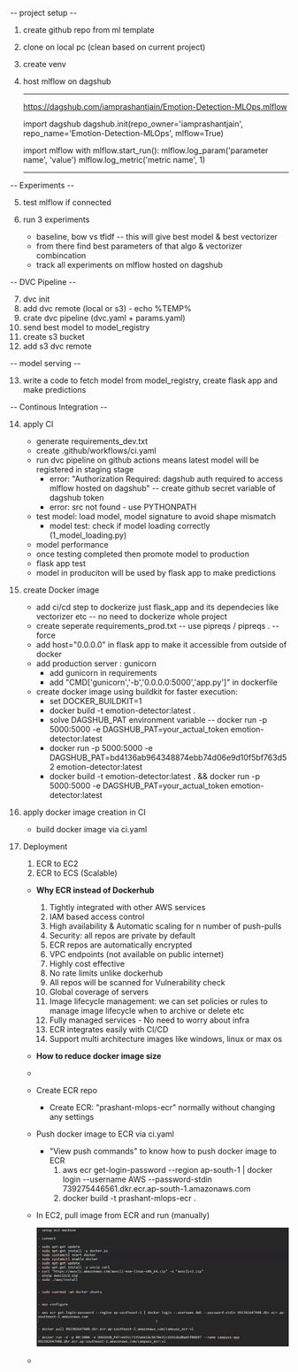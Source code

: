 -- project setup --

1. create github repo from ml template

2. clone on local pc (clean based on current project)

3. create venv

4. host mlflow on dagshub

    --------------------------------------------------------------------------------------------
    https://dagshub.com/iamprashantjain/Emotion-Detection-MLOps.mlflow

    import dagshub
    dagshub.init(repo_owner='iamprashantjain', repo_name='Emotion-Detection-MLOps', mlflow=True)

    import mlflow
    with mlflow.start_run():
    mlflow.log_param('parameter name', 'value')
    mlflow.log_metric('metric name', 1)

    --------------------------------------------------------------------------------------------

-- Experiments --

5. test mlflow if connected

6. run 3 experiments
    - baseline, bow vs tfidf -- this will give best model & best vectorizer
    - from there find best parameters of that algo & vectorizer combincation
    - track all experiments on mlflow hosted on dagshub

-- DVC Pipeline --

7. dvc init
8. add dvc remote (local or s3) - echo %TEMP%
9. crate dvc pipeline (dvc.yaml + params.yaml)
10. send best model to model_registry
11. create s3 bucket
12. add s3 dvc remote

-- model serving --

13. write a code to fetch model from model_registry, create flask app and make predictions


-- Continous Integration --

14. apply CI
    - generate requirements_dev.txt
    - create .github/workflows/ci.yaml
    - run dvc pipeline on github actions means latest model will be registered in staging stage
        - error: "Authorization Required: dagshub auth required to access mlflow hosted on dagshub" -- create github secret variable of dagshub token
        - error: src not found - use PYTHONPATH
    - test model: load model, model signature to avoid shape mismatch
        - model test: check if model loading correctly (1_model_loading.py)
    - model performance
    - once testing completed then promote model to production
    - flask app test
    - model in produciton will be used by flask app to make predictions


15. create Docker image
    - add ci/cd step to dockerize just flask_app and its dependecies like vectorizer etc -- no need to dockerize whole project
    - create seperate requirements_prod.txt -- use pipreqs / pipreqs . --force
    - add host="0.0.0.0" in flask app to make it accessible from outside of docker
    - add production server : gunicorn
        + add gunicorn in requirements
        + add "CMD['gunicorn','-b','0.0.0.0:5000','app.py']" in dockerfile
    - create docker image using buildkit for faster execution:
        + set DOCKER_BUILDKIT=1
        + docker build -t emotion-detector:latest .
        + solve DAGSHUB_PAT environment variable -- docker run -p 5000:5000 -e DAGSHUB_PAT=your_actual_token emotion-detector:latest
        + docker run -p 5000:5000 -e DAGSHUB_PAT=bd4136ab964348874ebb74d06e9d10f5bf763d52 emotion-detector:latest
        + docker build -t emotion-detector:latest . && docker run -p 5000:5000 -e DAGSHUB_PAT=your_actual_token emotion-detector:latest
        

16. apply docker image creation in CI
    - build docker image via ci.yaml


17. Deployment
    1. ECR to EC2 
    2. ECR to ECS (Scalable)

    - **Why ECR instead of Dockerhub**
        1. Tightly integrated with other AWS services
        2. IAM based access control
        3. High availability & Automatic scaling for n number of push-pulls
        4. Security: all repos are private by default
        5. ECR repos are automatically encrypted
        6. VPC endpoints (not available on public internet)
        7. Highly cost effective
        8. No rate limits unlike dockerhub
        9. All repos will be scanned for Vulnerability check
        10. Global coverage of servers
        11. Image lifecycle management: we can set policies or rules to manage image lifecycle when to archive or delete etc
        12. Fully managed services - No need to worry about infra
        13. ECR integrates easily with CI/CD
        14. Support multi architecture images like windows, linux or max os
        

    - **How to reduce docker image size**
    - 

    - Create ECR repo
         - Create ECR: "prashant-mlops-ecr" normally without changing any settings
    
    - Push docker image to ECR via ci.yaml
      - "View push commands" to know how to push docker image to ECR
         1. aws ecr get-login-password --region ap-south-1 | docker login --username AWS --password-stdin 739275446561.dkr.ecr.ap-south-1.amazonaws.com
         2. docker build -t prashant-mlops-ecr .

    - In EC2, pull image from ECR and run (manually)
      
      ![alt text](image.png)

    - 





